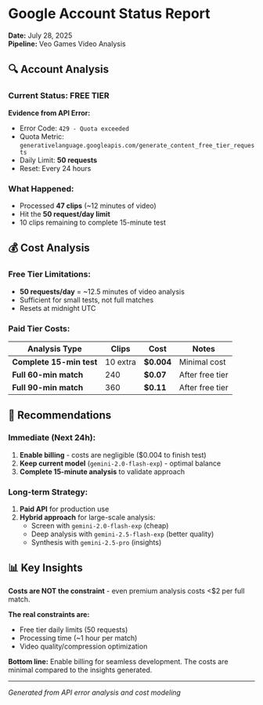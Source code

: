 # Google Account Status Report

**Date:** July 28, 2025  
**Pipeline:** Veo Games Video Analysis  

## 🔍 Account Analysis

### Current Status: **FREE TIER**

**Evidence from API Error:**
- Error Code: `429 - Quota exceeded`
- Quota Metric: `generativelanguage.googleapis.com/generate_content_free_tier_requests`
- Daily Limit: **50 requests**
- Reset: Every 24 hours

### What Happened:
- Processed **47 clips** (~12 minutes of video)
- Hit the **50 request/day limit**
- 10 clips remaining to complete 15-minute test

## 💰 Cost Analysis

### Free Tier Limitations:
- **50 requests/day** = ~12.5 minutes of video analysis
- Sufficient for small tests, not full matches
- Resets at midnight UTC

### Paid Tier Costs:
| Analysis Type | Clips | Cost | Notes |
|---------------|-------|------|-------|
| **Complete 15-min test** | 10 extra | **$0.004** | Minimal cost |
| **Full 60-min match** | 240 | **$0.07** | After free tier |
| **Full 90-min match** | 360 | **$0.11** | After free tier |

## 🎯 Recommendations

### Immediate (Next 24h):
1. **Enable billing** - costs are negligible ($0.004 to finish test)
2. **Keep current model** (`gemini-2.0-flash-exp`) - optimal balance
3. **Complete 15-minute analysis** to validate approach

### Long-term Strategy:
1. **Paid API** for production use
2. **Hybrid approach** for large-scale analysis:
   - Screen with `gemini-2.0-flash-exp` (cheap)
   - Deep analysis with `gemini-2.5-flash-exp` (better quality)
   - Synthesis with `gemini-2.5-pro` (insights)

## 📊 Key Insights

**Costs are NOT the constraint** - even premium analysis costs <$2 per full match.

**The real constraints are:**
- Free tier daily limits (50 requests)
- Processing time (~1 hour per match)  
- Video quality/compression optimization

**Bottom line:** Enable billing for seamless development. The costs are minimal compared to the insights generated.

---

*Generated from API error analysis and cost modeling* 